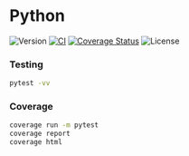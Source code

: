 # Python


![Version](https://img.shields.io/badge/version-0.0.1-blue)
[![CI](https://github.com/AdrianEpi/Python/actions/workflows/ci.yml/badge.svg)](https://github.com/AdrianEpi/Python/actions/workflows/ci.yml)
[![Coverage Status](https://coveralls.io/repos/github/AdrianEpi/Python/badge.svg?branch=master)](https://coveralls.io/github/AdrianEpi/Python?branch=master)
![License](https://img.shields.io/badge/license-proprietary-red)


### Testing

```sh
pytest -vv
```

### Coverage

```sh
coverage run -m pytest
coverage report
coverage html
```

